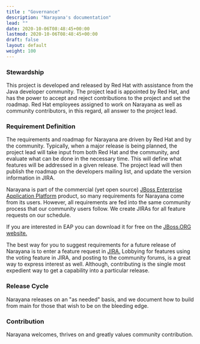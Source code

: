 ```yaml
---
title : "Governance"
description: "Narayana's documentation"
lead: ""
date: 2020-10-06T08:48:45+00:00
lastmod: 2020-10-06T08:48:45+00:00
draft: false
layout: default
weight: 100
---
```

### Stewardship

This project is developed and released by Red Hat with assistance from
the Java developer community. The project lead is appointed by Red Hat,
and has the power to accept and reject contributions to the project and
set the roadmap. Red Hat employees assigned to work on Narayana as well
as community contributors, in this regard, all answer to the project
lead.

### Requirement Definition

The requirements and roadmap for Narayana are driven by Red Hat and by
the community. Typically, when a major release is being planned, the
project lead will take input from both Red Hat and the community, and
evaluate what can be done in the necessary time. This will define what
features will be addressed in a given release. The project lead will
then publish the roadmap on the developers mailing list, and update the
version information in JIRA.

Narayana is part of the commercial (yet open source) [JBoss Enterprise
Application
Platform](https://www.redhat.com/products/jbossenterprisemiddleware/application-platform/)
product, so many requirements for Narayana come from its users. However,
all requirements are fed into the same community process that our
community users follow. We create JIRAs for all feature requests on our
schedule.

If you are interested in EAP you can download it for free on the
[JBoss.ORG website.](https://www.jboss.org/products/eap.html)

The best way for you to suggest requirements for a future release of
Narayana is to enter a feature request in
[JIRA.](https://issues.jboss.org/browse/JBTM) Lobbying for features
using the voting feature in JIRA, and posting to the community forums,
is a great way to express interest as well. Although, contributing is
the single most expedient way to get a capability into a particular
release.

### Release Cycle

Narayana releases on an "as needed" basis, and we document how to build from main for those that wish to be on the bleeding edge.

### Contribution

Narayana welcomes, thrives on and greatly values community contribution.


